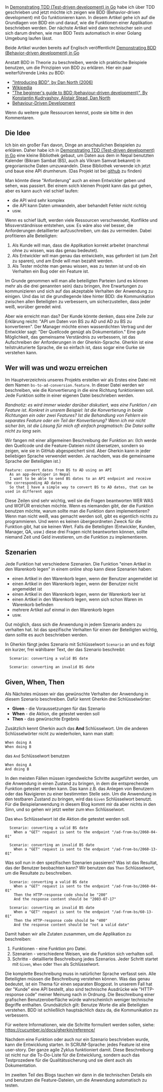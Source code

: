 In [Demonstrating TDD (Test-driven development) in Go](https://dev.to/jankaritech/demonstrating-tdd-test-driven-development-in-go-27b0) habe ich über TDD geschrieben und jetzt möchte ich zeigen wie BDD (Behavior-driven development) mit Go funktionieren kann.
In diesem Artikel gehe ich auf die Grundlagen von BDD ein und darauf, wie die Funktionen einer Applikation beschrieben werden. Der nächste Artikel wird dann technischer sein und sich darum drehen, wie man BDD Tests automatisch in einer Golang Umgebung laufen lässt.

Beide Artikel wurden bereits auf Englisch veröffentlicht [Demonstrating BDD (Behavior-driven development) in Go](https://dev.to/jankaritech/demonstrating-bdd-behavior-driven-development-in-go-1eci)

Anstatt BDD in Theorie zu beschreiben, werde ich praktische Beispiele benutzen, um die Prinzipien von BDD zu erklären.
Hier ein paar weiterführende Links zu BDD:
- ["Introducing BDD", by Dan North (2006)](http://blog.dannorth.net/introducing-bdd)
- [Wikipedia](https://en.wikipedia.org/wiki/Behavior-driven_development)
- ["The beginner's guide to BDD (behaviour-driven development)", By Konstantin Kudryashov, Alistair Stead, Dan North](https://inviqa.com/blog/bdd-guide)
- [Behaviour-Driven Development](https://cucumber.io/docs/bdd/)

Wenn du weitere gute Ressourcen kennst, poste sie bitte in den Kommentaren.

## Die Idee
Ich bin ein großer Fan davon, Dinge an anschaulichen Beispielen zu erklären. Daher habe ich in [Demonstrating TDD (Test-driven development) in Go](https://dev.to/jankaritech/demonstrating-tdd-test-driven-development-in-go-27b0) eine kleine Bibliothek gebaut, um Daten aus dem in Nepal benutzten Kalender (Bikram Sambat (BS), auch als Vikram Samvat bekannt) in gregorianische Daten umzuwandeln.
Diese Bibliothek verwende ich jetzt und baue eine API drumherum. (Das Projekt ist bei [github](https://github.com/JankariTech/bsDateServer) zu finden)

Man könnte diese "Anforderung" auch an einen Entwickler geben und sehen, was passiert. Bei einem solch kleinen Projekt kann das gut gehen, aber es kann auch viel schief laufen:
- die API wird sehr komplex
- die API kann Daten umwandeln, aber behandelt Fehler nicht richtig
- usw.

Wenn es schief läuft, werden viele Ressourcen verschwendet, Konflikte und Missverständnisse entstehen, usw. Es wäre also viel besser, die Anforderungen detaillierter aufzuschreiben, um das zu vermeiden. Dabei profitieren alle Beteiligten:

1. Als Kunde will man, dass die Applikation korrekt arbeitet (manchmal ohne zu wissen, was das genau bedeutet).
2. Als Entwickler will man genau das entwickeln, was gefordert ist (um Zeit zu sparen), und am Ende will man bezahlt werden.
3. Als Tester möchte man genau wissen, was zu testen ist und ob ein Verhalten ein Bug oder ein Feature ist.

Im Grunde genommen will man alle beteiligten Parteien (und es können mehr als die drei genannten sein) dazu bringen, ihre Erwartungen zu kommunizieren und sich auf das akzeptable Verhalten der Anwendung zu einigen. Und das ist die grundlegende Idee hinter BDD: die Kommunikation zwischen allen Beteiligten zu verbessern, um sicherzustellen, dass jeder weiß, worüber geredet wird. 

Aber wie erreicht man das? Der Kunde könnte denken, dass eine Zeile zur Erklärung reicht: "API um Daten von BS zu AD und AD zu BS zu konvertieren". Der Manager möchte einen wasserdichten Vertrag und der Entwickler sagt: "Der Quellcode genügt als Dokumentation."
Eine gute Möglichkeit, das gemeinsame Verständnis zu verbessern, ist das Aufschreiben der Anforderungen in der Gherkin-Sprache. Gherkin ist eine teilstrukturierte Sprache, die so einfach ist, dass sogar eine Gurke sie verstehen kann.

## Wer will was und wozu erreichen
Im Hauptverzeichnis unseres Projekts erstellen wir als Erstes eine Datei mit dem Namen `bs-to-ad-conversion.feature`. In dieser Datei werden wir beschreiben, wie die Konvertierung in die eine Richtung funktionieren soll.
Jede Funktion sollte in einer eigenen Datei beschrieben werden.

_Randnotiz: es wird immer wieder darüber diskutiert, was eine Funktion / ein Feature ist. Konkret in unsrem Beispiel: Ist die Konvertierung in beide Richtungen ein oder zwei Features? Ist die Behandlung von Fehlern ein separates Feature oder ein Teil der Konvertierung? Wenn ich mir nicht sicher bin, ist die Lösung für mich oft einfach pragmatisch: Die Datei sollte nicht zu lang sein._

Wir fangen mit einer allgemeinen Beschreibung der Funktion an: 
(Ich werde den Quellcode und die Feature-Dateien nicht übersetzen, sondern so zeigen, wie sie in GitHub abgespeichert sind. Aber Gherkin kann in jeder beliebigen Sprache verwendet werden. Je nachdem, was die gemeinsame Sprache der Beteiligten ist.)
```
Feature: convert dates from BS to AD using an API
  As an app-developer in Nepal
  I want to be able to send BS dates to an API endpoint and receive the corresponding AD dates
  So that I have a simple way to convert BS to AD dates, that can be used in different apps
```

Diese Zeilen sind sehr wichtig, weil sie die Fragen beantworten WER WAS und WOFÜR erreichen möchte. Wenn es niemanden gibt, der die Funktion benutzen möchte, warum sollte man die Funktion dann implementieren? Wenn man nicht weiß, was gemacht werden soll, gibt es eigentlich nichts zu programmieren. Und wenn es keinen übergeordneten Zweck für die Funktion gibt, hat sie keinen Wert.
Falls die Beteiligten (Entwickler, Kunden, Manager, QA, usw.) diese drei Fragen nicht beantworten können, sollte niemand Zeit und Geld investieren, um die Funktion zu implementieren.

## Szenarien
Jede Funktion hat verschiedene Szenarien. Die Funktion "einen Artikel in den Warenkorb legen" in einem online shop kann diese Szenarien haben:
- einen Artikel in den Warenkorb legen, wenn der Benutzer angemeldet ist
- einen Artikel in den Warenkorb legen, wenn der Benutzer nicht angemeldet ist
- einen Artikel in den Warenkorb legen, wenn der Warenkorb leer ist
- einen Artikel in den Warenkorb legen, wenn sich schon Waren im Warenkorb befinden
- mehrere Artikel auf einmal in den Warenkorb legen
- usw.

Gut möglich, dass sich die Anwendung in jedem Szenario anders zu verhalten hat. Ist das spezifische Verhalten für einen der Beteiligten wichtig, dann sollte es auch beschrieben werden.

In Gherkin fängt jedes Szenario mit Schlüsselwort `Scenario` an und es folgt ein kurzer, frei wählbarer Text, der das Szenario beschreibt:

```
  Scenario: converting a valid BS date

  Scenario: converting an invalid BS date
```

## Given, When, Then
Als Nächstes müssen wir das gewünschte Verhalten der Anwendung in diesem Szenario beschreiben. Dafür kennt Gherkin drei Schlüsselwörter: 
- **Given** - die Voraussetzungen für das Szenario
- **When** - die Aktion, die getestet werden soll
- **Then** - das gewünschte Ergebnis

Zusätzlich kennt Gherkin auch das **And** Schlüsselwort. Um die anderen Schlüsselwörter nicht zu wiederholen, kann man statt:
```
When doing A
When doing B
```

das `And` Schlüsselwort benutzen
 ```
 When doing A
 And doing B
 ```

In den meisten Fällen müssen irgendwelche Schritte ausgeführt werden, um die Anwendung in einen Zustand zu bringen, in dem die entsprechende Funktion getestet werden kann. Das kann z.B. das Anlegen von Benutzern oder das Navigieren zu einer bestimmten Stelle sein. Um die Anwendung in den testbaren Zustand zu bringen, wird das `Given` Schlüsselwort benutzt.
Für die Beispielanwendung in diesem Blog kommt mir da aber nichts in den Sinn, und so gehen wir jetzt weiter zum `When` Schlüsselwort.

Das `When` Schlüsselwort ist die Aktion die getestet werden soll.
```
  Scenario: converting a valid BS date
    When a "GET" request is sent to the endpoint "/ad-from-bs/2060-04-01"

  Scenario: converting an invalid BS date
    When a "GET" request is sent to the endpoint "/ad-from-bs/2060-13-01"
```

Was soll nun in den spezifischen Szenarien passieren? Was ist das Resultat, das der Benutzer beobachten kann? Wir benutzen das `Then` Schlüsselwort, um die Resultate zu beschreiben.

```
  Scenario: converting a valid BS date
    When a "GET" request is sent to the endpoint "/ad-from-bs/2060-04-01"
    Then the HTTP-response code should be "200"
    And the response content should be "2003-07-17"

  Scenario: converting an invalid BS date
    When a "GET" request is sent to the endpoint "/ad-from-bs/60-13-01"
    Then the HTTP-response code should be "400"
    And the response content should be "not a valid date"
```

Damit haben wir alle Zutaten zusammen, um die Applikation zu beschreiben:
1. Funktionen - eine Funktion pro Datei.
2. Szenarien - verschiedene Weisen, wie die Funktion sich verhalten soll.
3. Schritte - detaillierte Beschreibung jedes Szenarios. Jeder Schritt startet mit `Given`, `When` oder `Then` als Schlüsselwort.

Die komplette Beschreibung muss in natürlicher Sprache verfasst sein. Alle Beteiligten müssen die Beschreibung verstehen können. Was das genau bedeutet, ist ein Thema für einen separaten Blogpost. In unserem Fall hat der "Kunde" eine API bestellt, also sind technische Ausdrücke wie "HTTP-response code" meiner Meinung nach in Ordnung. Die Beschreibung einer grafischen Benutzeroberfläche würde wahrscheinlich weniger technische Begriffe enthalten. Grundsätzlich gilt: Benutze Worte die alle Beteiligten verstehen. BDD ist schließlich hauptsächlich dazu da, die Kommunikation zu verbessern.

Für weitere Informationen, wie die Schritte formuliert werden sollen, siehe: https://cucumber.io/docs/gherkin/reference/

Nachdem eine Funktion oder auch nur ein Szenario beschrieben wurde, kann die Entwicklung starten. In SCRUM-Sprache: jedes Feature ist eine user-story. Der ganze agile Zyklus funktioniert damit. Diese Beschreibung ist nicht nur die To-Do-Liste für die Entwicklung, sondern auch das Testprozedere für die Qualitätssicherung und sie dient auch als Dokumentation.

Im zweiten Teil des Blogs tauchen wir dann in die technischen Details ein und benutzen die Feature-Dateien, um die Anwendung automatisch zu testen.
